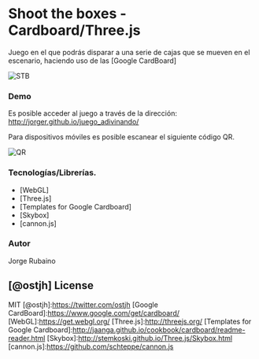 # Shoot the boxes - Cardboard/Three.js

Juego en el que podrás disparar a una serie de cajas que se mueven en el escenario, haciendo uso de las [Google CardBoard]

![STB](https://dl.dropboxusercontent.com/u/181689/ShotBoxes.gif)

### Demo

Es posible acceder al juego a través de la dirección: http://jorger.github.io/juego_adivinando/

Para dispositivos móviles es posible escanear el siguiente código QR.

![QR](https://dl.dropboxusercontent.com/u/181689/imgGame/qrAdivinando.png)

### Tecnologías/Librerías.

* [WebGL]
* [Three.js]
* [Templates for Google Cardboard]
* [Skybox]
* [cannon.js]

### Autor
Jorge Rubaino

[@ostjh]
License
----
MIT
[@ostjh]:https://twitter.com/ostjh
[Google CardBoard]:https://www.google.com/get/cardboard/
[WebGL]:https://get.webgl.org/
[Three.js]:http://threejs.org/
[Templates for Google Cardboard]:http://jaanga.github.io/cookbook/cardboard/readme-reader.html
[Skybox]:http://stemkoski.github.io/Three.js/Skybox.html
[cannon.js]:https://github.com/schteppe/cannon.js
